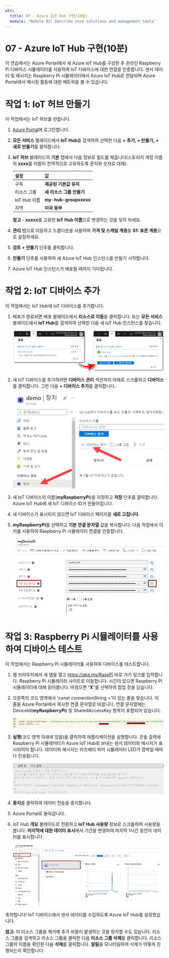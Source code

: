 ```yaml
---
wts:
  title: 07 - Azure IoT Hub 구현(10분)
  module: 'Module 03: Describe core solutions and management tools'
---
```

# <a name="07---implement-an-azure-iot-hub-10-min"></a>07 - Azure IoT Hub 구현(10분)

이 연습에서는 Azure Portal에서 새 Azure IoT Hub를 구성한 후 온라인 Raspberry Pi 디바이스 시뮬레이터를 사용하여 IoT 디바이스에 대한 연결을 인증합니다. 센서 데이터 및 메시지는 Raspberry Pi 시뮬레이터에서 Azure IoT Hub로 전달되며 Azure Portal에서 메시징 활동에 대한 메트릭을 볼 수 있습니다.

# <a name="task-1-create-an-iot-hub"></a>작업 1: IoT 허브 만들기 

이 작업에서는 IoT 허브를 만듭니다. 

1. [Azure Portal](https://portal.azure.com)에 로그인합니다.

2. **모든 서비스** 블레이드에서 **IoT Hub**를 검색하여 선택한 다음 **+ 추가, + 만들기, + 새로 만들기**를 클릭합니다.

3. **IoT 허브** 블레이드의 **기본** 탭에서 다음 정보로 필드를 채웁니다(스토리지 계정 이름의 **xxxx**를 이름이 전역적으로 고유하도록 문자와 숫자로 대체).

    | 설정 | 값 |
    |--|--|
    | 구독 | **제공된 기본값 유지** |
    | 리소스 그룹 | **새 리소스 그룹 만들기** |
    | IoT Hub 이름 | **my-hub-groupxxxxx** |
    | 지역 | **미국 동부** |

    **참고** - **xxxxx**를 고유한 **IoT Hub 이름**으로 변경하는 것을 잊지 마세요.

4. **관리** 탭으로 이동하고 드롭다운을 사용하여 **가격 및 스케일 계층**을 **S1: 표준 계층**으로 설정하세요.

5. **검토 + 만들기** 단추를 클릭합니다.

6. **만들기** 단추를 사용하여 새 Azure IoT Hub 인스턴스를 만들기 시작합니다.

7. Azure IoT Hub 인스턴스가 배포될 때까지 기다립니다. 

# <a name="task-2-add-an-iot-device"></a>작업 2: IoT 디바이스 추가

이 작업에서는 IoT Hub에 IoT 디바이스를 추가합니다. 

1. 배포가 완료되면 배포 블레이드에서 **리소스로 이동**을 클릭합니다. 또는 **모든 서비스** 블레이드에서 **IoT Hub**를 검색하여 선택한 다음 새 IoT Hub 인스턴스를 찾습니다.

    ![진행 중인 배포 및 배포 성공 알림이 표시된 Azure Portal의 스크린샷.](../images/0601.png)

2. 새 IoT 디바이스를 추가하려면 **디바이스 관리** 섹션까지 아래로 스크롤하고 **디바이스**를 클릭합니다. 그런 다음 **+ 디바이스 추가**를 클릭합니다.

    ![IoT Hub 탐색 블레이드에 강조 표시된 IoT 디바이스 창을 보여주는 Azure Portal의 스크린샷. IoT Hub에 새로운 IoT 디바이스 ID를 추가하는 방법을 보여주는 새로 만들기 단추가 강조 표시되어 있습니다.](../images/0602.png)

3. 새 IoT 디바이스의 이름(**myRaspberryPi**)을 지정하고 **저장** 단추를 클릭합니다. Azure IoT Hub에 새 IoT 디바이스 ID가 만들어집니다.

4. 새 디바이스가 표시되지 않으면 IoT 디바이스 페이지를 **새로 고칩니다**. 

5. **myRaspberryPi**를 선택하고 **기본 연결 문자열** 값을 복사합니다. 다음 작업에서 이 키를 사용하여 Raspberry Pi 시뮬레이터 연결을 인증합니다.

    ![복사 아이콘이 강조 표시되어 있는 기본 연결 문자열 페이지의 스크린샷.](../images/0603.png)

# <a name="task-3-test-the-device-using-a-raspberry-pi-simulator"></a>작업 3: Raspberry Pi 시뮬레이터를 사용하여 디바이스 테스트

이 작업에서는 Raspberry Pi 시뮬레이터를 사용하여 디바이스를 테스트합니다. 

1. 웹 브라우저에서 새 탭을 열고 https://aka.ms/RaspPi 바로 가기 링크를 입력합니다. Raspberry Pi 시뮬레이터 사이트로 이동합니다. 시간이 있으면 Raspberry Pi 시뮬레이터에 대해 읽어봅니다. 마쳤으면 “**X**”를 선택하여 팝업 창을 닫습니다.

2. 오른쪽의 코드 영역에서 'const connectionString ='이 있는 줄을 찾습니다. 이 줄을 Azure Portal에서 복사한 연결 문자열로 바꿉니다. 연결 문자열에는 DeviceId(**myRaspberryPi**) 및 SharedAccessKey 항목이 포함되어 있습니다.

    ![Raspberry Pi 시뮬레이터의 코딩 영역 스크린샷.](../images/0604.png)

3. **실행**(코드 영역 아래에 있음)을 클릭하여 애플리케이션을 실행합니다. 콘솔 출력에 Raspberry Pi 시뮬레이터가 Azure IoT Hub로 보내는 센서 데이터와 메시지가 표시되어야 합니다. 데이터와 메시지는 라즈베리 파이 시뮬레이터 LED가 깜박일 때마다 전송됩니다. 

    ![Raspberry Pi 시뮬레이터 콘솔의 스크린샷.  콘솔 출력에 Raspberry Pi 시뮬레이터가 Azure IoT Hub로 보낸 센서 데이터와 메시지가 표시됩니다.](../images/0605.png)

5. **중지**를 클릭하여 데이터 전송을 중지합니다.

6. Azure Portal로 돌아갑니다.

7. IoT Hub **개요** 블레이드로 전환하고 **IoT Hub 사용량** 정보로 스크롤하여 사용량을 봅니다. **마지막에 대한 데이터 표시**에서 기간을 변경하여 마지막 1시간 동안의 데이터를 표시합니다.

    ![Azure Portal의 IoT Hub 사용량 영역에 있는 메트릭의 스크린샷.](../images/0606.png)


축하합니다! IoT 디바이스에서 센서 데이터를 수집하도록 Azure IoT Hub를 설정했습니다.

**참고**: 이 리소스 그룹을 제거해 추가 비용이 발생하는 것을 방지할 수도 있습니다. 리소스 그룹을 검색하고 리소스 그룹을 클릭한 다음 **리소스 그룹 삭제**를 클릭합니다. 리소스 그룹의 이름을 확인한 다음 **삭제**를 클릭합니다. **알림**을 모니터링하여 삭제가 어떻게 진행되는지 확인합니다.
